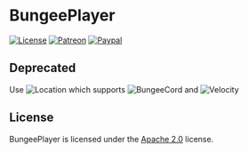 # BungeePlayer

[![License](https://lxgaming.github.io/badges/License-Apache%202.0-blue.svg)](https://www.apache.org/licenses/LICENSE-2.0)
[![Patreon](https://lxgaming.github.io/badges/Patreon-donate-yellow.svg)](https://www.patreon.com/lxgaming)
[![Paypal](https://lxgaming.github.io/badges/Paypal-donate-yellow.svg)](https://www.paypal.com/cgi-bin/webscr?cmd=_s-xclick&hosted_button_id=CZUUA6LE7YS44&item_name=BungeePlayer+(from+GitHub.com))

## Deprecated
Use ![Location](https://github.com/lolnetnz/Location) which supports ![BungeeCord](https://github.com/SpigotMC/BungeeCord) and ![Velocity](https://github.com/VelocityPowered/Velocity)

## License
BungeePlayer is licensed under the [Apache 2.0](https://www.apache.org/licenses/LICENSE-2.0) license.